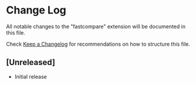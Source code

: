 # Change Log

All notable changes to the "fastcompare" extension will be documented in this file.

Check [Keep a Changelog](http://keepachangelog.com/) for recommendations on how to structure this file.

## [Unreleased]

- Initial release